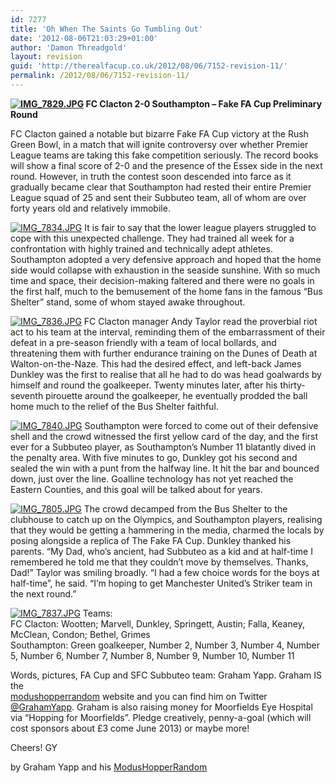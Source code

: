 ```yaml
---
id: 7277
title: 'Oh When The Saints Go Tumbling Out'
date: '2012-08-06T21:03:29+01:00'
author: 'Damon Threadgold'
layout: revision
guid: 'http://therealfacup.co.uk/2012/08/06/7152-revision-11/'
permalink: /2012/08/06/7152-revision-11/
---
```


**[![IMG_7829.JPG](http://lh4.ggpht.com/-7uWGTGgYKYQ/UCARLSeSIUI/AAAAAAAABnc/ku7gUr1KUxE/h320/IMG_7829.JPG)](http://lh4.ggpht.com/-7uWGTGgYKYQ/UCARLSeSIUI/AAAAAAAABnc/ku7gUr1KUxE/w800/IMG_7829.JPG) FC Clacton 2-0 Southampton – Fake FA Cup Preliminary Round**

FC Clacton gained a notable but bizarre Fake FA Cup victory at the Rush Green Bowl, in a match that will ignite controversy over whether Premier League teams are taking this fake competition seriously. The record books will show a final score of 2-0 and the presence of the Essex side in the next round. However, in truth the contest soon descended into farce as it gradually became clear that Southampton had rested their entire Premier League squad of 25 and sent their Subbuteo team, all of whom are over forty years old and relatively immobile.

[![IMG_7834.JPG](http://lh3.ggpht.com/-28WZtILh26k/UCAROFoW8XI/AAAAAAAABno/_ZJpx-_btqk/h320/IMG_7834.JPG)](http://lh3.ggpht.com/-28WZtILh26k/UCAROFoW8XI/AAAAAAAABno/_ZJpx-_btqk/w800/IMG_7834.JPG) It is fair to say that the lower league players struggled to cope with this unexpected challenge. They had trained all week for a confrontation with highly trained and technically adept athletes. Southampton adopted a very defensive approach and hoped that the home side would collapse with exhaustion in the seaside sunshine. With so much time and space, their decision-making faltered and there were no goals in the first half, much to the bemusement of the home fans in the famous “Bus Shelter” stand, some of whom stayed awake throughout.

[![IMG_7836.JPG](http://lh6.ggpht.com/-4H1dN29enuk/UCARRnmr6xI/AAAAAAAABoI/WyGrNsoYIrc/h320/IMG_7836.JPG)](http://lh6.ggpht.com/-4H1dN29enuk/UCARRnmr6xI/AAAAAAAABoI/WyGrNsoYIrc/w800/IMG_7836.JPG) FC Clacton manager Andy Taylor read the proverbial riot act to his team at the interval, reminding them of the embarrassment of their defeat in a pre-season friendly with a team of local bollards, and threatening them with further endurance training on the Dunes of Death at Walton-on-the-Naze. This had the desired effect, and left-back James Dunkley was the first to realise that all he had to do was head goalwards by himself and round the goalkeeper. Twenty minutes later, after his thirty-seventh pirouette around the goalkeeper, he eventually prodded the ball home much to the relief of the Bus Shelter faithful.

[![IMG_7840.JPG](http://lh3.ggpht.com/-OCN9FHeMRzU/UCARR1YzMAI/AAAAAAAABoE/3gUTQEp5IBM/h320/IMG_7840.JPG)](http://lh3.ggpht.com/-OCN9FHeMRzU/UCARR1YzMAI/AAAAAAAABoE/3gUTQEp5IBM/w800/IMG_7840.JPG) Southampton were forced to come out of their defensive shell and the crowd witnessed the first yellow card of the day, and the first ever for a Subbuteo player, as Southampton’s Number 11 blatantly dived in the penalty area. With five minutes to go, Dunkley got his second and sealed the win with a punt from the halfway line. It hit the bar and bounced down, just over the line. Goalline technology has not yet reached the Eastern Counties, and this goal will be talked about for years.

[![IMG_7805.JPG](http://lh6.ggpht.com/-rp4WDAcxtVM/UCARG12yNHI/AAAAAAAABnE/iM-iQaqtgO4/h320/IMG_7805.JPG)](http://lh6.ggpht.com/-rp4WDAcxtVM/UCARG12yNHI/AAAAAAAABnE/iM-iQaqtgO4/w800/IMG_7805.JPG) The crowd decamped from the Bus Shelter to the clubhouse to catch up on the Olympics, and Southampton players, realising that they would be getting a hammering in the media, charmed the locals by posing alongside a replica of The Fake FA Cup. Dunkley thanked his parents. “My Dad, who’s ancient, had Subbuteo as a kid and at half-time I remembered he told me that they couldn’t move by themselves. Thanks, Dad!” Taylor was smiling broadly. “I had a few choice words for the boys at half-time”, he said. “I’m hoping to get Manchester United’s Striker team in the next round.”

[![IMG_7837.JPG](http://lh5.ggpht.com/-9ZjmEQ7NfU8/UCARRPyU8HI/AAAAAAAABoA/9s8_hNOB7OU/h320/IMG_7837.JPG)](http://lh5.ggpht.com/-9ZjmEQ7NfU8/UCARRPyU8HI/AAAAAAAABoA/9s8_hNOB7OU/w800/IMG_7837.JPG) Teams:  
FC Clacton: Wootten; Marvell, Dunkley, Springett, Austin; Falla, Keaney, McClean, Condon; Bethel, Grimes  
Southampton: Green goalkeeper, Number 2, Number 3, Number 4, Number 5, Number 6, Number 7, Number 8, Number 9, Number 10, Number 11

Words, pictures, FA Cup and SFC Subbuteo team: Graham Yapp. Graham IS the  
[modushopperrandom](http://modushopperrandom.blogspot.co.uk/) website and you can find him on Twitter [@GrahamYapp](https://twitter.com/GrahamYapp). Graham is also raising money for Moorfields Eye Hospital via “Hopping for Moorfields”. Pledge creatively, penny-a-goal (which will cost sponsors about £3 come June 2013) or maybe more!

Cheers! GY

by Graham Yapp and his [ModusHopperRandom](http://modushopperrandom.blogspot.co.uk/)